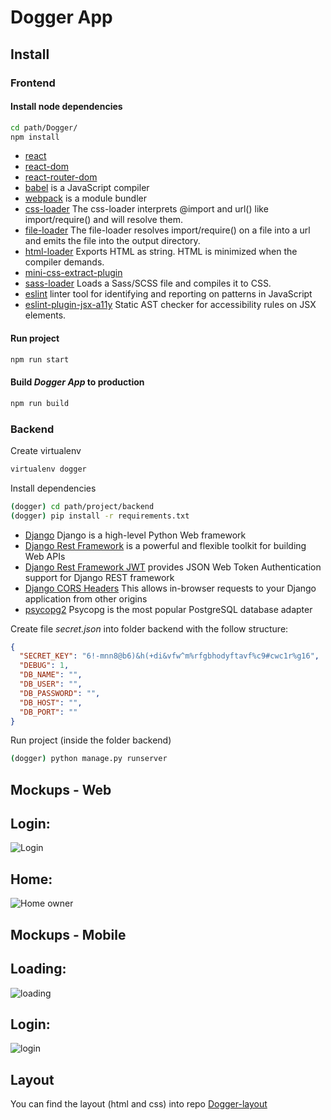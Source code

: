 # Dogger App

## Install

### Frontend

#### Install node dependencies
```bash
cd path/Dogger/
npm install
```
- [react](https://es.reactjs.org/)
- [react-dom](https://es.reactjs.org/docs/react-dom.html)
- [react-router-dom](https://reactrouter.com/)
- [babel](https://babeljs.io/) is a JavaScript compiler
- [webpack](https://webpack.js.org/) is a module bundler
- [css-loader](https://webpack.js.org/loaders/css-loader/) The css-loader interprets @import and url() like import/require() and will resolve them.
- [file-loader](https://webpack.js.org/loaders/file-loader/) The file-loader resolves import/require() on a file into a url and emits the file into the output directory.
- [html-loader](https://webpack.js.org/loaders/html-loader/) Exports HTML as string. HTML is minimized when the compiler demands.
- [mini-css-extract-plugin]() 
- [sass-loader](https://webpack.js.org/loaders/sass-loader/) Loads a Sass/SCSS file and compiles it to CSS.
- [eslint]() linter tool for identifying and reporting on patterns in JavaScript
- [eslint-plugin-jsx-a11y]() Static AST checker for accessibility rules on JSX elements.

#### Run project
```bash
npm run start
```

#### Build ***Dogger App*** to production
```bash
npm run build
```

### Backend

Create virtualenv
```bash
virtualenv dogger
```
Install dependencies
```bash
(dogger) cd path/project/backend
(dogger) pip install -r requirements.txt
```
- [Django](https://docs.djangoproject.com/en/3.1/) Django is a high-level Python Web framework
- [Django Rest Framework](https://www.django-rest-framework.org/) is a powerful and flexible toolkit for building Web APIs
- [Django Rest Framework JWT](https://jpadilla.github.io/django-rest-framework-jwt/)  provides JSON Web Token Authentication support for Django REST framework
- [Django CORS Headers](https://github.com/adamchainz/django-cors-headers) This allows in-browser requests to your Django application from other origins
- [psycopg2](https://www.psycopg.org/docs/) Psycopg is the most popular PostgreSQL database adapter

Create file _secret.json_ into folder backend with the follow structure:

```json
{
  "SECRET_KEY": "6!-mnn8@b6)&h(+di&vfw^m%rfgbhodyftavf%c9#cwc1r%g16",
  "DEBUG": 1,
  "DB_NAME": "",
  "DB_USER": "",
  "DB_PASSWORD": "",
  "DB_HOST": "",
  "DB_PORT": ""
}
```

Run project (inside the folder backend)
```bash
(dogger) python manage.py runserver
```

## Mockups - Web

## **Login:** 
![Login](https://github.com/alexandrojp/Dogger-layout/blob/master/wireframes/Web%20app/Web%20-%20Login.png)

## **Home:** 
![Home owner](https://github.com/alexandrojp/Dogger-layout/blob/master/wireframes/Web%20app/Web%20-%20Onwer%20view_1.png)

## Mockups - Mobile

## **Loading:**
![loading](https://github.com/alexandrojp/Dogger-layout/blob/master/wireframes/Mobile%20app/Mobile%20-%20loading.png)

## **Login:**
![login](https://github.com/alexandrojp/Dogger-layout/blob/master/wireframes/Mobile%20app/Mobile%20-%20login.png)

## Layout

You can find the layout (html and css) into repo
[Dogger-layout](https://github.com/alexandrojp/Dogger-layout)